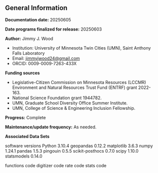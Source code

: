 ## General Information
**Documentation date:** 20250605

**Date programs finalized for release:** 20250603

**Author:** Jimmy J. Wood
- Institution: University of Minnesota Twin Cities (UMN), Saint Anthony Falls Laboratory
- Email: jimmyjwood24@gmail.com
- ORCID: 0009-0009-7263-433X
  
**Funding sources**
- Legislative-Citizen Commission on Minnesota Resources (LCCMR) Environment and Natural Resources Trust Fund (ENTRF) grant 2022-163.
- National Science Foundation grant 1944782.
- UMN, Graduate School Diversity Office Summer Institute.
- UMN, College of Science & Engineering Inclusion Fellowship.
  
**Progress:** Complete

**Maintenance/update frequency:** As needed. 

**Associated Data Sets**

software versions
Python 3.10.4
geopandas 0.12.2
matplotlib 3.6.3
numpy 1.24.1
pandas 1.5.3
pingouin 0.5.5
scikit-posthocs 0.7.0
scipy 1.10.0
statsmodels 0.14.0

functions code
digitizer code
rate code
stats code
